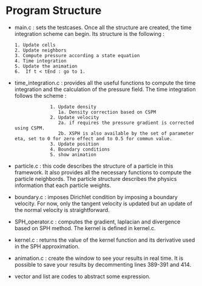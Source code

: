 Program Structure
==================

* main.c : sets the testcases. Once all the structure are created, the time integration scheme can begin. Its structure is the following :

      1. Update cells
      2. Update neighbors
      3. Compute pressure according a state equation
      4. Time integration
      5. Update the animation
      6.  If t < tEnd : go to 1.

* time_integration.c : provides all the useful functions to compute the time integration and the calculation of the pressure field.
                   The time integration follows the scheme :

                   1. Update density
                      1a. Density correction based on CSPM
                   2. Update velocity
                      2a. if requires the pressure gradient is corrected using CSPM.
                      2b. XSPH is also available by the set of parameter eta, set to 0 for zero effect and to 0.5 for commun value.
                   3. Update position
                   4. Boundary conditions
                   5. show animation

* particle.c : this code describes the structure of a particle in this framework. It also provides all the necessary functions to compute
           the particle neighbords. The particle structure describes the physics information that each particle weights.

* boundary.c : imposes Dirichlet condition by imposing a boundary velocity. For now, only the tangent velocity is updated but an update of the normal velocity is straightforward.

* SPH_operator.c : computes the gradient, laplacian and divergence based on SPH method. The kernel is defined in kernel.c.

* kernel.c : returns the value of the kernel function and its derivative used in the SPH approximation.

* animation.c : create the window to see your results in real time. It is possible to save your results by decommenting lines 389-391 and 414.

* vector and list are codes to abstract some expression.
